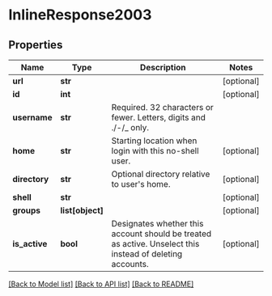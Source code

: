 # InlineResponse2003

## Properties
Name | Type | Description | Notes
------------ | ------------- | ------------- | -------------
**url** | **str** |  | [optional] 
**id** | **int** |  | [optional] 
**username** | **str** | Required. 32 characters or fewer. Letters, digits and ./-/_ only. | 
**home** | **str** | Starting location when login with this no-shell user. | [optional] 
**directory** | **str** | Optional directory relative to user&#x27;s home. | [optional] 
**shell** | **str** |  | [optional] 
**groups** | **list[object]** |  | [optional] 
**is_active** | **bool** | Designates whether this account should be treated as active. Unselect this instead of deleting accounts. | [optional] 

[[Back to Model list]](../README.md#documentation-for-models) [[Back to API list]](../README.md#documentation-for-api-endpoints) [[Back to README]](../README.md)

